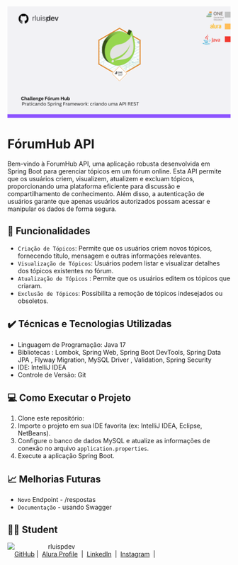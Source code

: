![Template rluipdev](Template/rluispdev2.png)
# FórumHub API
Bem-vindo à ForumHub API, uma aplicação robusta desenvolvida em Spring Boot para gerenciar tópicos em um fórum online. Esta API permite que os usuários criem, visualizem, atualizem e excluam tópicos, proporcionando uma plataforma eficiente para discussão e compartilhamento de conhecimento. Além disso, a autenticação de usuários garante que apenas usuários autorizados possam acessar e manipular os dados de forma segura.

## 🔨 Funcionalidades

 

- `Criação de Tópicos`: Permite que os usuários criem novos tópicos, fornecendo título, mensagem e outras informações relevantes.
- `Visualização de Tópicos`: Usuários podem listar e visualizar detalhes dos tópicos existentes no fórum.
- `Atualização de Tópicos` : Permite que os usuários editem os tópicos que criaram.
- `Exclusão de Tópicos`: Possibilita a remoção de tópicos indesejados ou obsoletos.


## ✔️ Técnicas e Tecnologias Utilizadas

 - Linguagem de Programação: Java 17
 - Bibliotecas : Lombok, Spring Web, Spring Boot DevTools, Spring Data JPA , Flyway Migration, MySQL Driver , Validation, Spring Security
 - IDE: IntelliJ IDEA
 - Controle de Versão: Git

   
## 💻 Como Executar o Projeto

 1. Clone este repositório:
2. Importe o projeto em sua IDE favorita (ex: IntelliJ IDEA, Eclipse, NetBeans).
3. Configure o banco de dados MySQL e atualize as informações de conexão no arquivo `application.properties`.
4. Execute a aplicação Spring Boot.

## 📈 Melhorias Futuras

- `Novo` Endpoint - /respostas
-  `Documentação` -  usando Swagger

## 👨‍💻 Student

<p>
    <img 
      align=left 
      margin=10 
      width=80 
      src="https://avatars.githubusercontent.com/u/128305083?s=96&v=4"
    />
    <p>&nbsp&nbsp&nbsprluispdev<br>
    &nbsp&nbsp&nbsp
    <a href="https://github.com/rluispdev">
    GitHub</a>&nbsp;|&nbsp;
     <a href="https://cursos.alura.com.br/user/rluisp"> Alura Profile</a>
&nbsp;|&nbsp;
    <a href="https://www.linkedin.com/in/rafael-luis-gonzaga-b11634186/">LinkedIn</a>
&nbsp;|&nbsp;
    <a href="https://www.instagram.com/rluispdevs?igsh=cnoxenpmaHY1amE0&utm_source=qr">
    Instagram</a>
&nbsp;|&nbsp;</p>
</p>
<br/><br/>
<p>

